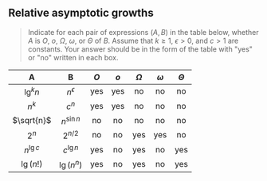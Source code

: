 ## Relative asymptotic growths

> Indicate for each pair of expressions $(A, B)$ in the table below, whether
> $A$ is $O$, $o$, $\Omega$, $\omega$, or $\Theta$ of $B$. Assume that $k \geq 1$,
> $\epsilon > 0$, and $c > 1$ are constants. Your answer should be in the form
> of the table with "yes" or "no" written in each box.

|       A      |        B      | $O$ | $o$ | $\Omega$ | $\omega$ | $\Theta$ |
|:------------:|:-------------:|:---:|:---:|:--------:|:--------:|:--------:|
| $\lg^kn$     | $n^\epsilon$  | yes | yes | no       | no       | no       |
| $n^k$        | $c^n$         | yes | yes | no       | no       | no       |
| $\sqrt{n}$   | $n^{\sin{n}}$ | no  | no  | no       | no       | no       |
| $2^n$        | $2^{n/2}$     | no  | no  | yes      | yes      | no       |
| $n^{\lg{c}}$ | $c^{\lg{n}}$  | yes | no  | yes      | no       | yes      |
| $\lg(n!)$    | $\lg(n^n)$    | yes | no  | yes      | no       | yes      |
